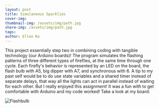 ```yaml
---
layout: post
title: Simulaneous Sparklies
cover-img:
thumbnail-img: /assets/img/path.jpg
share-img: /assets/img/path.jpg
tags: 
author: Ellen Ko
---
```


This project essentially step two in combining coding with tangible technology (our Arduino boards)! The program simulates the flashing patterns of three different types of fireflies, at the same time through one cycle. Each firefly's behavior is represented by an LED on the board, the flash bulb with A5, big dipper with A7, and synchronous with 6. A tip to my past self would be to do use state variables and a shared timer instead of separate delays, that way all the lights can act in parallel instead of waiting for each other. But I really enjoyed this assignment! It was a fun with to get comfortable with Arduino and my code worked! Take a look at my board: 

![Flashbulb](https://ellen-ko.github.io/assets/img/sparklies.jpg)
